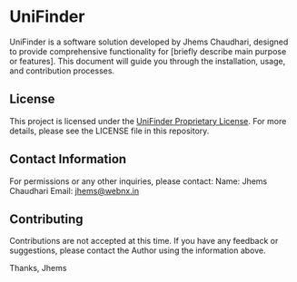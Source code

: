 # UniFinder

UniFinder is a software solution developed by Jhems Chaudhari, designed to provide comprehensive functionality for [briefly describe main purpose or features]. This document will guide you through the installation, usage, and contribution processes.

## License

This project is licensed under the [UniFinder Proprietary License](https://github.com/JdotDEV/UniFinder/blob/main/LICENSE).
For more details, please see the LICENSE file in this repository.

## Contact Information

For permissions or any other inquiries, please contact:
Name: Jhems Chaudhari
Email: jhems@webnx.in

## Contributing

Contributions are not accepted at this time. If you have any feedback or suggestions, please contact the Author using the information above.

Thanks,
Jhems

